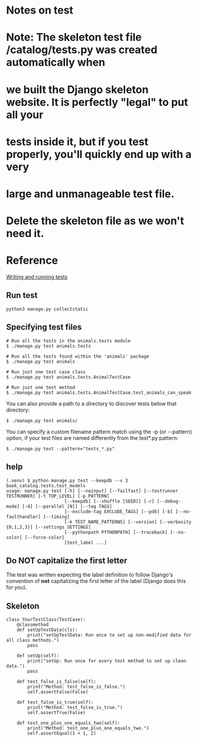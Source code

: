 # Notes on test

# 

# Note: The skeleton test file /catalog/tests.py was created automatically when 
# we built the Django skeleton website. It is perfectly "legal" to put all your 
# tests inside it, but if you test properly, you'll quickly end up with a very 
# large and unmanageable test file.

# Delete the skeleton file as we won't need it.

# Reference

[Writing and running tests](https://docs.djangoproject.com/en/5.0/topics/testing/overview/)

## Run test

```
python3 manage.py collectstatic
```

## Specifying test files

```
# Run all the tests in the animals.tests module
$ ./manage.py test animals.tests

# Run all the tests found within the 'animals' package
$ ./manage.py test animals

# Run just one test case class
$ ./manage.py test animals.tests.AnimalTestCase

# Run just one test method
$ ./manage.py test animals.tests.AnimalTestCase.test_animals_can_speak
```

You can also provide a path to a directory to discover tests below that directory:

`$ ./manage.py test animals/`

You can specify a custom filename pattern match using the -p (or --pattern) option, if your test files are named differently from the test*.py pattern:

`$ ./manage.py test --pattern="tests_*.py"`

## help

```
(.venv) $ python manage.py test --keepdb --v 3 book_catalog.tests.test_models
usage: manage.py test [-h] [--noinput] [--failfast] [--testrunner TESTRUNNER] [-t TOP_LEVEL] [-p PATTERN]
                      [--keepdb] [--shuffle [SEED]] [-r] [--debug-mode] [-d] [--parallel [N]] [--tag TAGS]
                      [--exclude-tag EXCLUDE_TAGS] [--pdb] [-b] [--no-faulthandler] [--timing]
                      [-k TEST_NAME_PATTERNS] [--version] [--verbosity {0,1,2,3}] [--settings SETTINGS]
                      [--pythonpath PYTHONPATH] [--traceback] [--no-color] [--force-color]
                      [test_label ...]
```

## Do NOT capitalize the first letter

 The test was written expecting the label definition to follow Django's convention of **not** capitalizing the first letter of the label (Django does this for you).

## Skeleton

```
class YourTestClass(TestCase):
    @classmethod
    def setUpTestData(cls):
        print("setUpTestData: Run once to set up non-modified data for all class methods.")
        pass

    def setUp(self):
        print("setUp: Run once for every test method to set up clean data.")
        pass

    def test_false_is_false(self):
        print("Method: test_false_is_false.")
        self.assertFalse(False)

    def test_false_is_true(self):
        print("Method: test_false_is_true.")
        self.assertTrue(False)

    def test_one_plus_one_equals_two(self):
        print("Method: test_one_plus_one_equals_two.")
        self.assertEqual(1 + 1, 2)
```